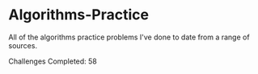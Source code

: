 # Algorithms-Practice

All of the algorithms practice problems I've done to date from a range of sources.

Challenges Completed: 58

